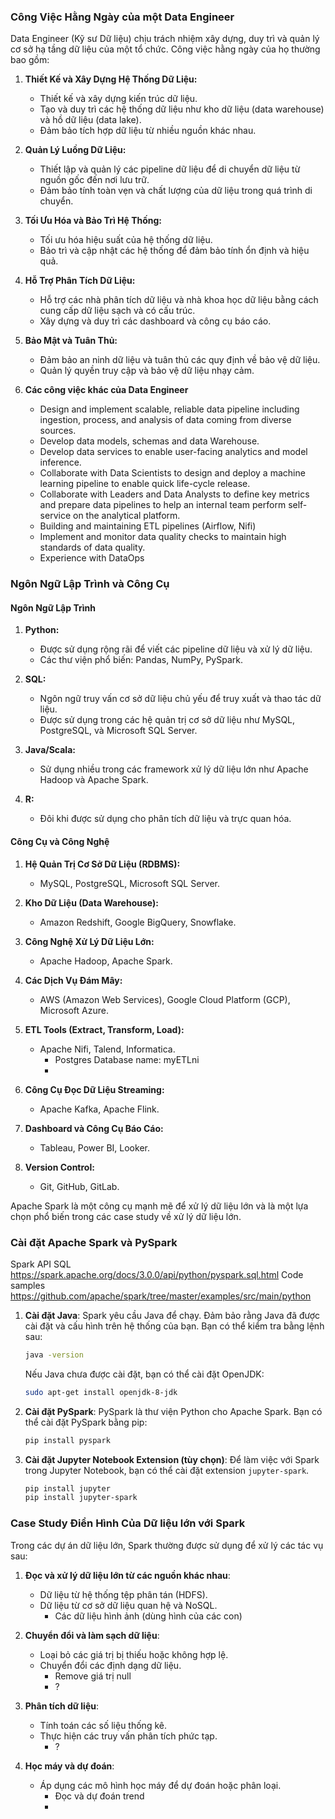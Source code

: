 ### Công Việc Hằng Ngày của một Data Engineer

Data Engineer (Kỹ sư Dữ liệu) chịu trách nhiệm xây dựng, duy trì và quản lý cơ sở hạ tầng dữ liệu của một tổ chức. Công việc hằng ngày của họ thường bao gồm:

1. **Thiết Kế và Xây Dựng Hệ Thống Dữ Liệu:**
   - Thiết kế và xây dựng kiến trúc dữ liệu.
   - Tạo và duy trì các hệ thống dữ liệu như kho dữ liệu (data warehouse) và hồ dữ liệu (data lake).
   - Đảm bảo tích hợp dữ liệu từ nhiều nguồn khác nhau.

2. **Quản Lý Luồng Dữ Liệu:**
   - Thiết lập và quản lý các pipeline dữ liệu để di chuyển dữ liệu từ nguồn gốc đến nơi lưu trữ.
   - Đảm bảo tính toàn vẹn và chất lượng của dữ liệu trong quá trình di chuyển.

3. **Tối Ưu Hóa và Bảo Trì Hệ Thống:**
   - Tối ưu hóa hiệu suất của hệ thống dữ liệu.
   - Bảo trì và cập nhật các hệ thống để đảm bảo tính ổn định và hiệu quả.

4. **Hỗ Trợ Phân Tích Dữ Liệu:**
   - Hỗ trợ các nhà phân tích dữ liệu và nhà khoa học dữ liệu bằng cách cung cấp dữ liệu sạch và có cấu trúc.
   - Xây dựng và duy trì các dashboard và công cụ báo cáo.

5. **Bảo Mật và Tuân Thủ:**
   - Đảm bảo an ninh dữ liệu và tuân thủ các quy định về bảo vệ dữ liệu.
   - Quản lý quyền truy cập và bảo vệ dữ liệu nhạy cảm.

6. **Các công việc khác của Data Engineer**
   - Design and implement scalable, reliable data pipeline including ingestion, process, and analysis of data coming from diverse sources.
   - Develop data models, schemas and data Warehouse.
   - Develop data services to enable user-facing analytics and model inference.
   - Collaborate with Data Scientists to design and deploy a machine learning pipeline to enable quick life-cycle release.
   - Collaborate with Leaders and Data Analysts to define key metrics and prepare data pipelines to help an internal team perform self-service on the analytical platform.
   - Building and maintaining ETL pipelines (Airflow, Nifi)
   - Implement and monitor data quality checks to maintain high standards of data quality.
   - Experience with DataOps


### Ngôn Ngữ Lập Trình và Công Cụ

#### Ngôn Ngữ Lập Trình

1. **Python:**
   - Được sử dụng rộng rãi để viết các pipeline dữ liệu và xử lý dữ liệu.
   - Các thư viện phổ biến: Pandas, NumPy, PySpark.

2. **SQL:**
   - Ngôn ngữ truy vấn cơ sở dữ liệu chủ yếu để truy xuất và thao tác dữ liệu.
   - Được sử dụng trong các hệ quản trị cơ sở dữ liệu như MySQL, PostgreSQL, và Microsoft SQL Server.

3. **Java/Scala:**
   - Sử dụng nhiều trong các framework xử lý dữ liệu lớn như Apache Hadoop và Apache Spark.

4. **R:**
   - Đôi khi được sử dụng cho phân tích dữ liệu và trực quan hóa.

#### Công Cụ và Công Nghệ

1. **Hệ Quản Trị Cơ Sở Dữ Liệu (RDBMS):**
   - MySQL, PostgreSQL, Microsoft SQL Server.

2. **Kho Dữ Liệu (Data Warehouse):**
   - Amazon Redshift, Google BigQuery, Snowflake.

3. **Công Nghệ Xử Lý Dữ Liệu Lớn:**
   - Apache Hadoop, Apache Spark.

4. **Các Dịch Vụ Đám Mây:**
   - AWS (Amazon Web Services), Google Cloud Platform (GCP), Microsoft Azure.

5. **ETL Tools (Extract, Transform, Load):**
   - Apache Nifi, Talend, Informatica.
     - Postgres Database name: myETLni
     - 

6. **Công Cụ Đọc Dữ Liệu Streaming:**
   - Apache Kafka, Apache Flink.

7. **Dashboard và Công Cụ Báo Cáo:**
   - Tableau, Power BI, Looker.

8. **Version Control:**
   - Git, GitHub, GitLab.

Apache Spark là một công cụ mạnh mẽ để xử lý dữ liệu lớn và là một lựa chọn phổ biến trong các case study về xử lý dữ liệu lớn.

### Cài đặt Apache Spark và PySpark
Spark API SQL https://spark.apache.org/docs/3.0.0/api/python/pyspark.sql.html
Code samples https://github.com/apache/spark/tree/master/examples/src/main/python


1. **Cài đặt Java**:
   Spark yêu cầu Java để chạy. Đảm bảo rằng Java đã được cài đặt và cấu hình trên hệ thống của bạn. Bạn có thể kiểm tra bằng lệnh sau:
   ```sh
   java -version
   ```

   Nếu Java chưa được cài đặt, bạn có thể cài đặt OpenJDK:
   ```sh
   sudo apt-get install openjdk-8-jdk
   ```

2. **Cài đặt PySpark**:
   PySpark là thư viện Python cho Apache Spark. Bạn có thể cài đặt PySpark bằng pip:
   ```sh
   pip install pyspark
   ```

3. **Cài đặt Jupyter Notebook Extension (tùy chọn)**:
   Để làm việc với Spark trong Jupyter Notebook, bạn có thể cài đặt extension `jupyter-spark`.
   ```sh
   pip install jupyter
   pip install jupyter-spark
   ```

### Case Study Điển Hình Của Dữ liệu lớn với Spark

Trong các dự án dữ liệu lớn, Spark thường được sử dụng để xử lý các tác vụ sau:

1. **Đọc và xử lý dữ liệu lớn từ các nguồn khác nhau**:
   - Dữ liệu từ hệ thống tệp phân tán (HDFS).
   - Dữ liệu từ cơ sở dữ liệu quan hệ và NoSQL.
     - Các dữ liệu hình ảnh (dùng hình của các con)

2. **Chuyển đổi và làm sạch dữ liệu**:
   - Loại bỏ các giá trị bị thiếu hoặc không hợp lệ.
   - Chuyển đổi các định dạng dữ liệu.
     - Remove giá trị null
     - ?

3. **Phân tích dữ liệu**:
   - Tính toán các số liệu thống kê.
   - Thực hiện các truy vấn phân tích phức tạp.
     - ?

4. **Học máy và dự đoán**:
   - Áp dụng các mô hình học máy để dự đoán hoặc phân loại.
     - Đọc và dự đoán trend
     - 